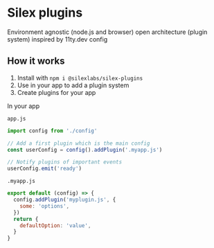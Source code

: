 # Silex plugins

Environment agnostic (node.js and browser) open architecture (plugin system) inspired by 11ty.dev config

## How it works

1. Install with `npm i @silexlabs/silex-plugins`
1. Use in your app to add a plugin system
1. Create plugins for your app

In your app

`app.js`
```js
import config from './config'

// Add a first plugin which is the main config
const userConfig = config().addPlugin('.myapp.js')

// Notify plugins of important events
userConfig.emit('ready')
```

`.myapp.js`
```js
export default (config) => {
  config.addPlugin('myplugin.js', {
    some: 'options',
  })
  return {
    defaultOption: 'value',
  }
}
```
